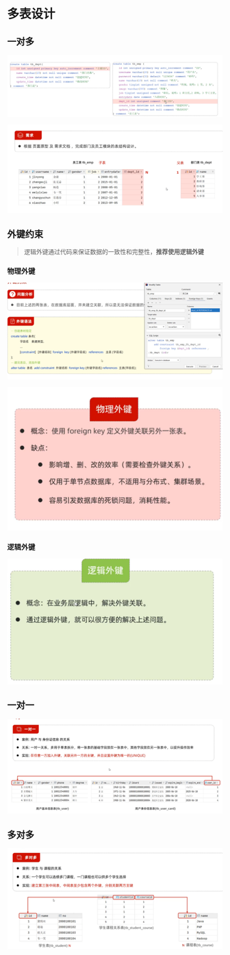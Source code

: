 # 多表设计

## 一对多

![](images/2024-06-03-13-02-12.png)

![](images/2024-06-03-13-01-43.png)

## 外键约束
>逻辑外键通过代码来保证数据的一致性和完整性，**推荐使用逻辑外键**

### 物理外键

![](images/2024-06-03-13-04-18.png)

![](images/2024-06-03-13-04-28.png)

### 逻辑外键

![](images/2024-06-03-13-04-44.png)

## 一对一

![](images/2024-06-03-13-06-51.png)

## 多对多

![](images/2024-06-03-13-07-40.png)

